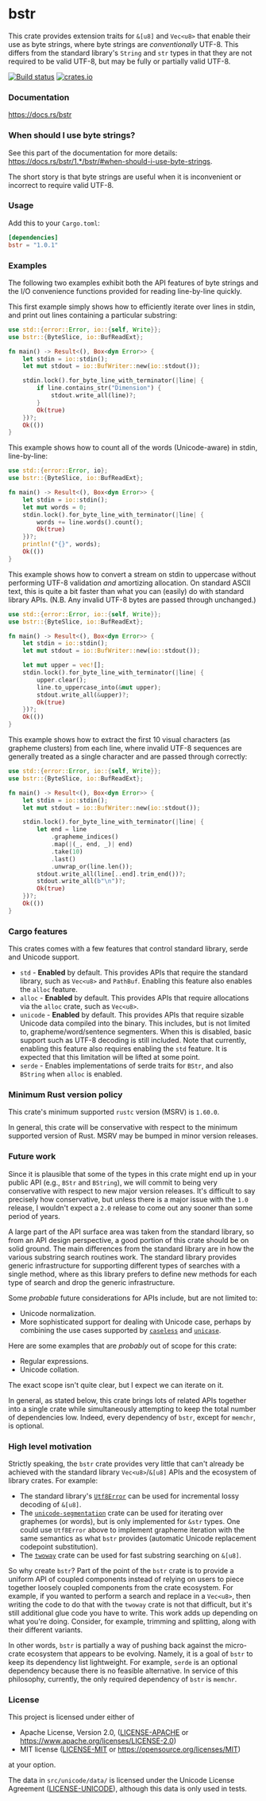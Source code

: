 bstr
====
This crate provides extension traits for `&[u8]` and `Vec<u8>` that enable
their use as byte strings, where byte strings are _conventionally_ UTF-8. This
differs from the standard library's `String` and `str` types in that they are
not required to be valid UTF-8, but may be fully or partially valid UTF-8.

[![Build status](https://github.com/BurntSushi/bstr/workflows/ci/badge.svg)](https://github.com/BurntSushi/bstr/actions)
[![crates.io](https://img.shields.io/crates/v/bstr.svg)](https://crates.io/crates/bstr)


### Documentation

https://docs.rs/bstr


### When should I use byte strings?

See this part of the documentation for more details:
<https://docs.rs/bstr/1.*/bstr/#when-should-i-use-byte-strings>.

The short story is that byte strings are useful when it is inconvenient or
incorrect to require valid UTF-8.


### Usage

Add this to your `Cargo.toml`:

```toml
[dependencies]
bstr = "1.0.1"
```


### Examples

The following two examples exhibit both the API features of byte strings and
the I/O convenience functions provided for reading line-by-line quickly.

This first example simply shows how to efficiently iterate over lines in stdin,
and print out lines containing a particular substring:

```rust
use std::{error::Error, io::{self, Write}};
use bstr::{ByteSlice, io::BufReadExt};

fn main() -> Result<(), Box<dyn Error>> {
    let stdin = io::stdin();
    let mut stdout = io::BufWriter::new(io::stdout());

    stdin.lock().for_byte_line_with_terminator(|line| {
        if line.contains_str("Dimension") {
            stdout.write_all(line)?;
        }
        Ok(true)
    })?;
    Ok(())
}
```

This example shows how to count all of the words (Unicode-aware) in stdin,
line-by-line:

```rust
use std::{error::Error, io};
use bstr::{ByteSlice, io::BufReadExt};

fn main() -> Result<(), Box<dyn Error>> {
    let stdin = io::stdin();
    let mut words = 0;
    stdin.lock().for_byte_line_with_terminator(|line| {
        words += line.words().count();
        Ok(true)
    })?;
    println!("{}", words);
    Ok(())
}
```

This example shows how to convert a stream on stdin to uppercase without
performing UTF-8 validation _and_ amortizing allocation. On standard ASCII
text, this is quite a bit faster than what you can (easily) do with standard
library APIs. (N.B. Any invalid UTF-8 bytes are passed through unchanged.)

```rust
use std::{error::Error, io::{self, Write}};
use bstr::{ByteSlice, io::BufReadExt};

fn main() -> Result<(), Box<dyn Error>> {
    let stdin = io::stdin();
    let mut stdout = io::BufWriter::new(io::stdout());

    let mut upper = vec![];
    stdin.lock().for_byte_line_with_terminator(|line| {
        upper.clear();
        line.to_uppercase_into(&mut upper);
        stdout.write_all(&upper)?;
        Ok(true)
    })?;
    Ok(())
}
```

This example shows how to extract the first 10 visual characters (as grapheme
clusters) from each line, where invalid UTF-8 sequences are generally treated
as a single character and are passed through correctly:

```rust
use std::{error::Error, io::{self, Write}};
use bstr::{ByteSlice, io::BufReadExt};

fn main() -> Result<(), Box<dyn Error>> {
    let stdin = io::stdin();
    let mut stdout = io::BufWriter::new(io::stdout());

    stdin.lock().for_byte_line_with_terminator(|line| {
        let end = line
            .grapheme_indices()
            .map(|(_, end, _)| end)
            .take(10)
            .last()
            .unwrap_or(line.len());
        stdout.write_all(line[..end].trim_end())?;
        stdout.write_all(b"\n")?;
        Ok(true)
    })?;
    Ok(())
}
```


### Cargo features

This crates comes with a few features that control standard library, serde and
Unicode support.

* `std` - **Enabled** by default. This provides APIs that require the standard
  library, such as `Vec<u8>` and `PathBuf`. Enabling this feature also enables
  the `alloc` feature.
* `alloc` - **Enabled** by default. This provides APIs that require allocations
  via the `alloc` crate, such as `Vec<u8>`.
* `unicode` - **Enabled** by default. This provides APIs that require sizable
  Unicode data compiled into the binary. This includes, but is not limited to,
  grapheme/word/sentence segmenters. When this is disabled, basic support such
  as UTF-8 decoding is still included. Note that currently, enabling this
  feature also requires enabling the `std` feature. It is expected that this
  limitation will be lifted at some point.
* `serde` - Enables implementations of serde traits for `BStr`, and also
  `BString` when `alloc` is enabled.


### Minimum Rust version policy

This crate's minimum supported `rustc` version (MSRV) is `1.60.0`.

In general, this crate will be conservative with respect to the minimum
supported version of Rust. MSRV may be bumped in minor version releases.


### Future work

Since it is plausible that some of the types in this crate might end up in your
public API (e.g., `BStr` and `BString`), we will commit to being very
conservative with respect to new major version releases. It's difficult to say
precisely how conservative, but unless there is a major issue with the `1.0`
release, I wouldn't expect a `2.0` release to come out any sooner than some
period of years.

A large part of the API surface area was taken from the standard library, so
from an API design perspective, a good portion of this crate should be on solid
ground. The main differences from the standard library are in how the various
substring search routines work. The standard library provides generic
infrastructure for supporting different types of searches with a single method,
where as this library prefers to define new methods for each type of search and
drop the generic infrastructure.

Some _probable_ future considerations for APIs include, but are not limited to:

* Unicode normalization.
* More sophisticated support for dealing with Unicode case, perhaps by
  combining the use cases supported by [`caseless`](https://docs.rs/caseless)
  and [`unicase`](https://docs.rs/unicase).

Here are some examples that are _probably_ out of scope for this crate:

* Regular expressions.
* Unicode collation.

The exact scope isn't quite clear, but I expect we can iterate on it.

In general, as stated below, this crate brings lots of related APIs together
into a single crate while simultaneously attempting to keep the total number of
dependencies low. Indeed, every dependency of `bstr`, except for `memchr`, is
optional.


### High level motivation

Strictly speaking, the `bstr` crate provides very little that can't already be
achieved with the standard library `Vec<u8>`/`&[u8]` APIs and the ecosystem of
library crates. For example:

* The standard library's
  [`Utf8Error`](https://doc.rust-lang.org/std/str/struct.Utf8Error.html) can be
  used for incremental lossy decoding of `&[u8]`.
* The
  [`unicode-segmentation`](https://unicode-rs.github.io/unicode-segmentation/unicode_segmentation/index.html)
  crate can be used for iterating over graphemes (or words), but is only
  implemented for `&str` types. One could use `Utf8Error` above to implement
  grapheme iteration with the same semantics as what `bstr` provides (automatic
  Unicode replacement codepoint substitution).
* The [`twoway`](https://docs.rs/twoway) crate can be used for fast substring
  searching on `&[u8]`.

So why create `bstr`? Part of the point of the `bstr` crate is to provide a
uniform API of coupled components instead of relying on users to piece together
loosely coupled components from the crate ecosystem. For example, if you wanted
to perform a search and replace in a `Vec<u8>`, then writing the code to do
that with the `twoway` crate is not that difficult, but it's still additional
glue code you have to write. This work adds up depending on what you're doing.
Consider, for example, trimming and splitting, along with their different
variants.

In other words, `bstr` is partially a way of pushing back against the
micro-crate ecosystem that appears to be evolving. Namely, it is a goal of
`bstr` to keep its dependency list lightweight. For example, `serde` is an
optional dependency because there is no feasible alternative. In service of
this philosophy, currently, the only required dependency of `bstr` is `memchr`.


### License

This project is licensed under either of

 * Apache License, Version 2.0, ([LICENSE-APACHE](LICENSE-APACHE) or
   https://www.apache.org/licenses/LICENSE-2.0)
 * MIT license ([LICENSE-MIT](LICENSE-MIT) or
   https://opensource.org/licenses/MIT)

at your option.

The data in `src/unicode/data/` is licensed under the Unicode License Agreement
([LICENSE-UNICODE](https://www.unicode.org/copyright.html#License)), although
this data is only used in tests.
